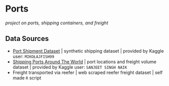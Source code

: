 # Ports
*project on ports, shipping containers, and freight*

## Data Sources
- [Port Shipment Dataset](https://www.kaggle.com/datasets/mikoajfish99/port-of-los-angeles) | synthetic shipping dataset | provided by Kaggle user: `MIKOŁAJFISH99`
- [Shipping Ports Around The World](https://www.kaggle.com/datasets/sanjeetsinghnaik/ship-ports) | port locations and freight volume dataset | provided by Kaggle user: `SANJEET SINGH NAIK`
- Freight transported via reefer | web scraped reefer freight dataset | self made `R` script
